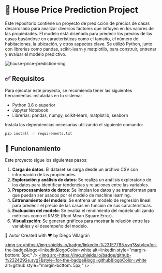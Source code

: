# 🏡 House Price Prediction Project

Este repositorio contiene un proyecto de predicción de precios de casas desarrollado para analizar diversos factores que influyen en los valores de las propiedades. El modelo está diseñado para predecir los precios de las casas basándose en características como el tamaño, el número de habitaciones, la ubicación, y otros aspectos clave. Se utilizó Python, junto con librerías como pandas, scikit-learn y matplotlib, para construir, entrenar y evaluar el modelo predictivo.

![house-price-prediction-img](https://i.postimg.cc/something/house-price-prediction.png)

## ✅ Requisitos

Para ejecutar este proyecto, se recomienda tener las siguientes herramientas instaladas en tu sistema:

- Python 3.8 o superior
- Jupyter Notebook
- Librerías: pandas, numpy, scikit-learn, matplotlib, seaborn

Instala las dependencias necesarias utilizando el siguiente comando:

```sh
pip install -r requirements.txt
```

## 🔩 Funcionamiento

Este proyecto sigue los siguientes pasos:

1. **Carga de datos**: El dataset se carga desde un archivo CSV con información de las propiedades.
2. **Exploración y análisis de datos**: Se realiza un análisis exploratorio de los datos para identificar tendencias y relaciones entre las variables.
3. **Preprocesamiento de datos**: Se limpian los datos y se transforman para que puedan ser usados por el modelo de machine learning.
4. **Entrenamiento del modelo**: Se entrena un modelo de regresión lineal para predecir el precio de las casas en función de sus características.
5. **Evaluación del modelo**: Se evalúa el rendimiento del modelo utilizando métricas como el RMSE (Root Mean Square Error).
6. **Visualización**: Se generan gráficos para mostrar la relación entre las variables y el desempeño del modelo.

🥸 Autor
Created with ❤ by Diego Villagrán

<a href="https://linkedin.com/in/dvillagrans" target="_blank"> <img src=https://img.shields.io/badge/linkedin-%231E77B5.svg?&style=for-the-badge&logo=linkedin&logoColor=white alt=linkedin style="margin-bottom: 5px;" /> </a> <a href="https://github.com/dvillagrans" target="_blank"> <img src=https://img.shields.io/badge/github-%2324292e.svg?&style=for-the-badge&logo=github&logoColor=white alt=github style="margin-bottom: 5px;" /> </a> ```
